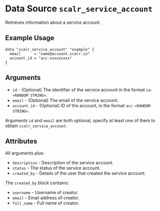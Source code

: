 
# Data Source `scalr_service_account` 

Retrieves information about a service account.

## Example Usage

```hcl
data "scalr_service_account" "example" {
  email      = "name@account.scalr.io"
  account_id = "acc-xxxxxxxxx"
}
```

## Arguments

* `id` - (Optional) The identifier of the service account in the format `sa-<RANDOM STRING>`.
* `email` - (Optional) The email of the service account.
* `account_id` - (Optional) ID of the account, in the format `acc-<RANDOM STRING>`.

Arguments `id` and `email` are both optional, specify at least one of them to obtain `scalr_service_account`.

## Attributes

All arguments plus:

* `description` - Description of the service account.
* `status` - The status of the service account.
* `created_by` - Details of the user that created the service account.

The `created_by` block contains:

* `username` - Username of creator.
* `email` - Email address of creator.
* `full_name` - Full name of creator.
